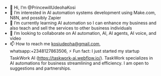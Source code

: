- 👋 Hi, I’m @PrincewillUdeohaKosi
- 👀 I’m interested in AI automation systems development using Make.com, N8N, and possibly Zapier
- 🌱 I’m currently learning AI automation so I can enhance my business and also teach and sell the services to other business individuals
- 💞️ I’m looking to collaborate on AI automation, AI, AI agents, AI voice, and video
- 📫 How to reach me kosiudeoha@gmail.com, whatsapp:+2348127863506, 
⚡ Fun fact: I just started my startup TaskWork AI (https://taskwork-ai.webflow.io/). TaskWork specializes in AI automations for business streamlining and efficiency.  I am open to suggestions and partnerships.

<!---
PrincewillUdeohaKosi/PrincewillUdeohaKosi is a ✨ special ✨ repository because its `README.md` (this file) appears on your GitHub profile.
You can click the Preview link to take a look at your changes.
--->
